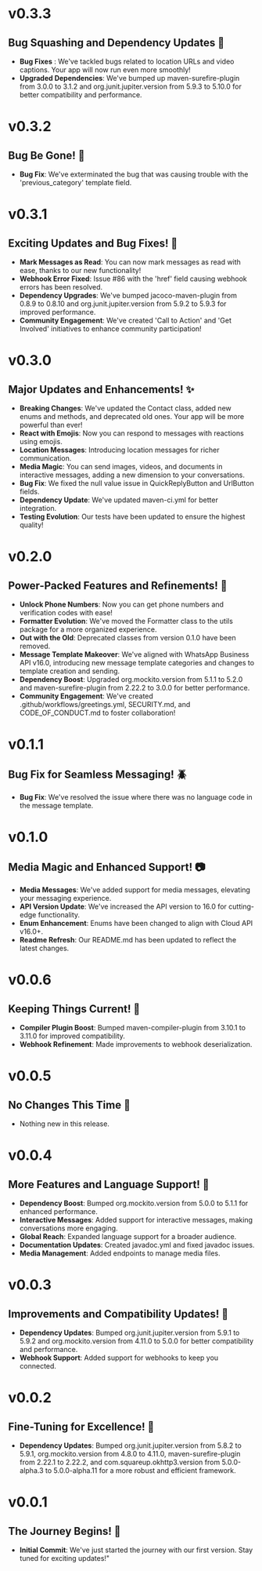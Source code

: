 # v0.3.3
## Bug Squashing and Dependency Updates :bug:

- **Bug Fixes** : We've tackled bugs related to location URLs and video captions. Your app will now run even more smoothly!
- **Upgraded Dependencies**: We've bumped up maven-surefire-plugin from 3.0.0 to 3.1.2 and org.junit.jupiter.version from 5.9.3 to 5.10.0 for better compatibility and performance.

# v0.3.2
## Bug Be Gone! :bug:

- **Bug Fix**: We've exterminated the bug that was causing trouble with the 'previous_category' template field.

# v0.3.1
## Exciting Updates and Bug Fixes! :rocket:

- **Mark Messages as Read**: You can now mark messages as read with ease, thanks to our new functionality!
- **Webhook Error Fixed**: Issue #86 with the 'href' field causing webhook errors has been resolved.
- **Dependency Upgrades**: We've bumped jacoco-maven-plugin from 0.8.9 to 0.8.10 and org.junit.jupiter.version from 5.9.2 to 5.9.3 for improved performance.
- **Community Engagement**: We've created 'Call to Action' and 'Get Involved' initiatives to enhance community participation!

# v0.3.0
## Major Updates and Enhancements! :sparkles:

- **Breaking Changes**: We've updated the Contact class, added new enums and methods, and deprecated old ones. Your app will be more powerful than ever!
- **React with Emojis**: Now you can respond to messages with reactions using emojis.
- **Location Messages**: Introducing location messages for richer communication.
- **Media Magic**: You can send images, videos, and documents in interactive messages, adding a new dimension to your conversations.
- **Bug Fix**: We fixed the null value issue in QuickReplyButton and UrlButton fields.
- **Dependency Update**: We've updated maven-ci.yml for better integration.
- **Testing Evolution**: Our tests have been updated to ensure the highest quality!

# v0.2.0
## Power-Packed Features and Refinements! :muscle:

- **Unlock Phone Numbers**: Now you can get phone numbers and verification codes with ease!
- **Formatter Evolution**: We've moved the Formatter class to the utils package for a more organized experience.
- **Out with the Old**: Deprecated classes from version 0.1.0 have been removed.
- **Message Template Makeover**: We've aligned with WhatsApp Business API v16.0, introducing new message template categories and changes to template creation and sending.
- **Dependency Boost**: Upgraded org.mockito.version from 5.1.1 to 5.2.0 and maven-surefire-plugin from 2.22.2 to 3.0.0 for better performance.
- **Community Engagement**: We've created .github/workflows/greetings.yml, SECURITY.md, and CODE_OF_CONDUCT.md to foster collaboration!

# v0.1.1
## Bug Fix for Seamless Messaging! :beetle:

- **Bug Fix**: We've resolved the issue where there was no language code in the message template.

# v0.1.0
## Media Magic and Enhanced Support! :camera:

- **Media Messages**: We've added support for media messages, elevating your messaging experience.
- **API Version Update**: We've increased the API version to 16.0 for cutting-edge functionality.
- **Enum Enhancement**: Enums have been changed to align with Cloud API v16.0+.
- **Readme Refresh**: Our README.md has been updated to reflect the latest changes.

# v0.0.6
## Keeping Things Current! :arrows_counterclockwise:

- **Compiler Plugin Boost**: Bumped maven-compiler-plugin from 3.10.1 to 3.11.0 for improved compatibility.
- **Webhook Refinement**: Made improvements to webhook deserialization.

# v0.0.5
## No Changes This Time :shrug:

- Nothing new in this release.

# v0.0.4
## More Features and Language Support! :speech_balloon:

- **Dependency Boost**: Bumped org.mockito.version from 5.0.0 to 5.1.1 for enhanced performance.
- **Interactive Messages**: Added support for interactive messages, making conversations more engaging.
- **Global Reach**: Expanded language support for a broader audience.
- **Documentation Updates**: Created javadoc.yml and fixed javadoc issues.
- **Media Management**: Added endpoints to manage media files.

# v0.0.3
## Improvements and Compatibility Updates! :hammer:

- **Dependency Updates**: Bumped org.junit.jupiter.version from 5.9.1 to 5.9.2 and org.mockito.version from 4.11.0 to 5.0.0 for better compatibility and performance.
- **Webhook Support**: Added support for webhooks to keep you connected.

# v0.0.2
## Fine-Tuning for Excellence! :wrench:

- **Dependency Updates**: Bumped org.junit.jupiter.version from 5.8.2 to 5.9.1, org.mockito.version from 4.8.0 to 4.11.0, maven-surefire-plugin from 2.22.1 to 2.22.2, and com.squareup.okhttp3.version from 5.0.0-alpha.3 to 5.0.0-alpha.11 for a more robust and efficient framework.

# v0.0.1
## The Journey Begins! :rocket:

- **Initial Commit**: We've just started the journey with our first version. Stay tuned for exciting updates!"